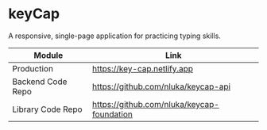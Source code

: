 # keyCap

A responsive, single-page application for practicing typing skills.

| Module            | Link                                |
| ----------------- | ----------------------------------- |
| Production        | https://key-cap.netlify.app         |
| Backend Code Repo | https://github.com/nluka/keycap-api |
| Library Code Repo | https://github.com/nluka/keycap-foundation |
